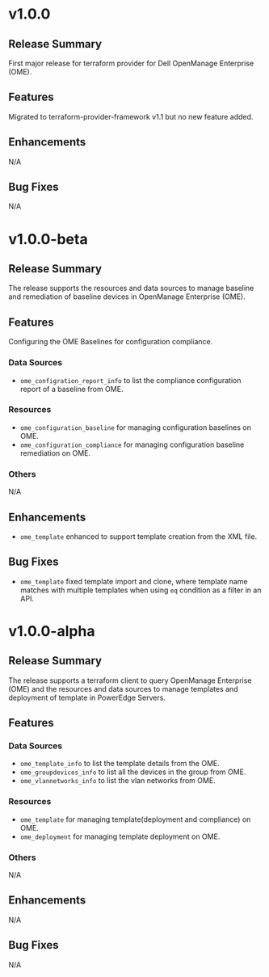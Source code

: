 # v1.0.0

## Release Summary
First major release for terraform provider for Dell OpenManage Enterprise (OME).

## Features
Migrated to terraform-provider-framework v1.1 but no new feature added.

## Enhancements
N/A

## Bug Fixes
N/A

# v1.0.0-beta
## Release Summary
The release supports the resources and data sources to manage baseline and remediation of baseline devices in OpenManage Enterprise (OME).
## Features
Configuring the OME Baselines for configuration compliance.
### Data Sources
* `ome_configration_report_info` to list the compliance configuration report of a baseline from OME.
### Resources
* `ome_configuration_baseline` for managing configuration baselines on OME.
* `ome_configuration_compliance` for managing configuration baseline remediation on OME.
### Others
N/A
## Enhancements
* `ome_template` enhanced to support template creation from the XML file.
## Bug Fixes
* `ome_template` fixed template import and clone, where template name matches with multiple templates when using `eq` condition as a filter in an API.


# v1.0.0-alpha

## Release Summary

The release supports a terraform client to query OpenManage Enterprise (OME) and the resources and data sources to manage templates and deployment of template in PowerEdge Servers.

## Features

### Data Sources
* `ome_template_info` to list the template details from the OME.
* `ome_groupdevices_info` to list all the devices in the group from OME.
* `ome_vlannetworks_info` to list the vlan networks from OME.

### Resources
* `ome_template` for managing template(deployment and compliance) on OME.
* `ome_deployment` for managing template deployment on OME.

### Others
N/A

## Enhancements
N/A

## Bug Fixes
N/A

